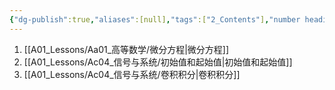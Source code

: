 ```yaml
---
{"dg-publish":true,"aliases":[null],"tags":["2_Contents"],"number headings":"auto, first-level 1, max 6, A.1.","Created-Date":"2024-04-09 16:22:45","Modified-Date":"2024-04-18 11:53:15","permalink":"/A01_Lessons/Ac04_信号与系统/第2章. 连续系统的时域分析/","dgPassFrontmatter":true}
---
```


1. [[A01_Lessons/Aa01_高等数学/微分方程\|微分方程]]
2. [[A01_Lessons/Ac04_信号与系统/初始值和起始值\|初始值和起始值]]
3. [[A01_Lessons/Ac04_信号与系统/卷积积分\|卷积积分]]
